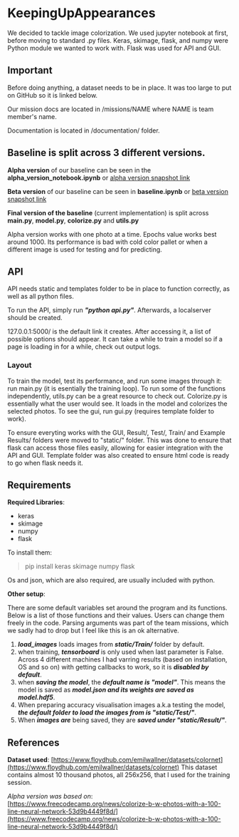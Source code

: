 # KeepingUpAppearances

We decided to tackle image colorization.
We used jupyter notebook at first, before moving to standard .py files.
Keras, skimage, flask, and numpy were Python module we wanted to work with.
Flask was used for API and GUI.

## Important

Before doing anything, a dataset needs to be in place.
It was too large to put on GitHub so it is linked below.

Our mission docs are located in /missions/NAME where NAME is team member's name.

Documentation is located in /documentation/ folder.

## Baseline is split across 3 different versions.

**Alpha version** of our baseline can be seen in the **alpha_version_notebook.ipynb** or [alpha version snapshot link](https://github.com/CRTeaching/KeepingUpAppearances/tree/f89ff1f90edf0af6ead71c54af3c7d3c62bce2a2)

**Beta version** of our baseline can be seen in **baseline.ipynb** or [beta version snapshot link](https://github.com/CRTeaching/KeepingUpAppearances/tree/dd3ce7c1b8434ff19dcaf7e0a3eafae702719e9f)

**Final version of the baseline** (current implementation) is split across **main.py**, **model.py**, **colorize.py** and **utils.py**

Alpha version works with one photo at a time. Epochs value works best around 1000.
Its performance is bad with cold color pallet or when a different image is used for testing and for predicting.

## API

API needs static and templates folder to be in place to function correctly, as well as all python files.

To run the API, simply run ***"python api.py"***. Afterwards, a localserver should be created.

127.0.0.1:5000/ is the default link it creates. After accessing it, a list of possible options should appear.
It can take a while to train a model so if a page is loading in for a while, check out output logs. 

### Layout

To train the model, test its performance, and run some images through it: run main.py (it is esentially the training loop).
To run some of the functions independently, utils.py can be a great resource to check out.
Colorize.py is essentially what the user would see. It loads in the model and colorizes the selected photos.
To see the gui, run gui.py (requires template folder to work).

To ensure everyting works with the GUI, Result/, Test/, Train/ and Example Results/ folders were moved to "static/" folder. This was done to ensure that flask can access those files easily, allowing for easier integration with the API and GUI. Template folder was also created to ensure html code is ready to go when flask needs it.

## Requirements

**Required Libraries**:

- keras
- skimage
- numpy
- flask

To install them:
> pip install keras skimage numpy flask

Os and json, which are also required, are usually included with python.

**Other setup**:

There are some default variables set around the program and its functions. Below is a list of those functions and their values. Users can change them freely in the code. Parsing arguments was part of the team missions, which we sadly had to drop but I feel like this is an ok alternative.

1. ***load_images*** loads images from ***static/Train/*** folder by default.
2. when training, ***tensorboard*** is only used when last parameter is False. Across 4 different machines I had varring results (based on installation, OS and so on) with getting callbacks to work, so it is ***disabled by default***.
3. when ***saving the model***, the ***default name is "model"***. This means the model is saved as ***model.json and its weights are saved as model.hdf5***.
4. When preparing accuracy visualisation images a.k.a testing the model, ***the default folder to load the images from is "static/Test/"***.
5. When ***images are*** being saved, they are ***saved under "static/Result/"***.

## References

**Dataset used**:
[https://www.floydhub.com/emilwallner/datasets/colornet](https://www.floydhub.com/emilwallner/datasets/colornet)
This dataset contains almost 10 thousand photos, all 256x256, that I used for the training session.

*Alpha version was based on*:
[https://www.freecodecamp.org/news/colorize-b-w-photos-with-a-100-line-neural-network-53d9b4449f8d/](https://www.freecodecamp.org/news/colorize-b-w-photos-with-a-100-line-neural-network-53d9b4449f8d/)
